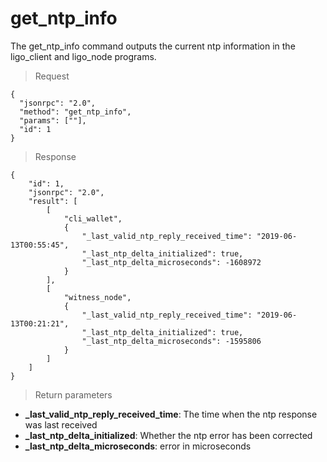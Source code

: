 # get_ntp_info

The get_ntp_info command outputs the current ntp information in the ligo_client and ligo_node programs.

> Request
```
{
  "jsonrpc": "2.0",
  "method": "get_ntp_info",
  "params": [""],
  "id": 1
}
```
>Response

```
{
    "id": 1,
    "jsonrpc": "2.0",
    "result": [
        [
            "cli_wallet",
            {
                "_last_valid_ntp_reply_received_time": "2019-06-13T00:55:45",
                "_last_ntp_delta_initialized": true,
                "_last_ntp_delta_microseconds": -1608972
            }
        ],
        [
            "witness_node",
            {
                "_last_valid_ntp_reply_received_time": "2019-06-13T00:21:21",
                "_last_ntp_delta_initialized": true,
                "_last_ntp_delta_microseconds": -1595806
            }
        ]
    ]
}
```

> Return parameters

- **_last_valid_ntp_reply_received_time**: The time when the ntp response was last received
- **_last_ntp_delta_initialized**: Whether the ntp error has been corrected
- **_last_ntp_delta_microseconds**: error in microseconds